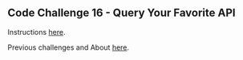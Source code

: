 ## Code Challenge 16 - Query Your Favorite API

Instructions [here](http://pybit.es/codechallenge16.html).

Previous challenges and About [here](http://pybit.es/pages/challenges.html).
